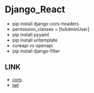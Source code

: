 # Django_React

- pip install django-cors-headers
- permission_classes = [IsAdminUser]
- pip install pyyaml
- pip install uritemplate
- coreapi vs openapi
- pip install django-filter

## LINK

- [cors](https://pypi.org/project/django-cors-headers/)
- [jwt](https://django-rest-framework-simplejwt.readthedocs.io/en/latest/)
